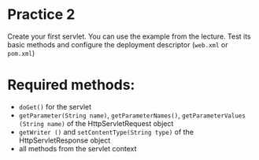 # Practice 2 
Create your first servlet. You can use the example from the lecture. Test its basic methods and configure the deployment descriptor (```web.xml``` or ```pom.xml```)

# Required methods:   
- ```doGet()``` for the servlet   
- ```getParameter(String name)```, ```getParameterNames()```, ```getParameterValues (String name)``` of the HttpServletRequest object
- ```getWriter ()``` and ```setContentType(String type)``` of the HttpServletResponse object
- all methods from the servlet context

